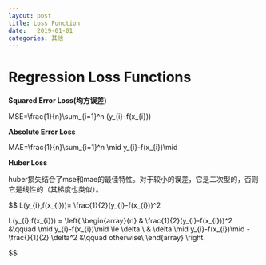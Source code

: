 ```yaml
---
layout: post
title: Loss Function
date:   2019-01-01
categories: 其他
---
```


# Regression Loss Functions 

**Squared Error Loss(均方误差)**  

MSE=\frac{1}{n}\sum_{i=1}^n (y_{i}-f(x_{i}))

**Absolute Error Loss**  

MAE=\frac{1}{n}\sum_{i=1}^n \mid y_{i}-f(x_{i})\mid   

**Huber Loss**  

huber损失结合了mse和mae的最佳特性。对于较小的误差，它是二次型的，否则它是线性的（其梯度也类似）。

$$
L(y_{i},f(x_{i}))= \frac{1}{2}(y_{i}-f(x_{i}))^2


L(y_{i},f(x_{i})) = \left\{ \begin{array}{rl}
& \frac{1}{2}(y_{i}-f(x_{i}))^2 &\qquad \mid y_{i}-f(x_{i})\mid \le \delta \\
& \delta \mid y_{i}-f(x_{i})\mid -\frac{}{1}{2} \delta^2 &\qquad otherwise\\
\end{array} \right.


$$